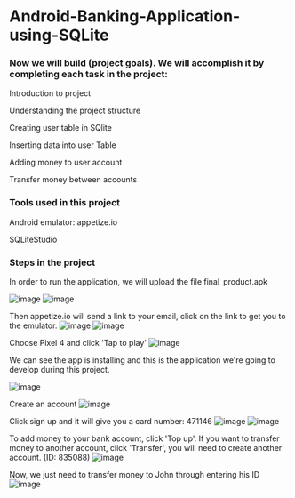 # Android-Banking-Application-using-SQLite
### Now we will build (project goals). We will accomplish it by completing each task in the project:

Introduction to project   

Understanding the project structure

Creating user table in SQlite

Inserting data into user Table

Adding money to user account

Transfer money between accounts

### Tools used in this project

Android emulator: appetize.io

SQLiteStudio

### Steps in the project

In order to run the application, we will upload the file final_product.apk 

![image](https://user-images.githubusercontent.com/101500579/180375276-9934016a-ed6d-4683-bcfd-e65a03565757.png)
![image](https://user-images.githubusercontent.com/101500579/180375438-40f20743-9e04-4fc2-b091-8ec55da00c1b.png)

Then appetize.io will send a link to your email, click on the link to get you to the emulator.
![image](https://user-images.githubusercontent.com/101500579/180375926-ac1224a2-1592-47be-9277-03dfe8684269.png)
![image](https://user-images.githubusercontent.com/101500579/180376137-7f3d9cce-7e6e-4eb4-b49a-ec2f131b8baa.png)

Choose Pixel 4 and click 'Tap to play'
![image](https://user-images.githubusercontent.com/101500579/180376369-84ad7c13-9fe7-45df-87eb-a4a08f7701ec.png)

We can see the app is installing and this is the application we're going to develop during this project.

![image](https://user-images.githubusercontent.com/101500579/180376629-22e34ab9-096e-489e-b54a-223a2bbd21c8.png)

Create an account
![image](https://user-images.githubusercontent.com/101500579/180377638-3cbaa51f-da3f-43d4-87c3-3a1de32e83b3.png)

Click sign up and it will give you a card number: 471146
![image](https://user-images.githubusercontent.com/101500579/180377822-7f1ea1c4-e6ad-4542-8332-0eda143eec04.png)
  ![image](https://user-images.githubusercontent.com/101500579/180378111-60503219-66dd-4881-9809-ce61074650a6.png)

To add money to your bank account, click 'Top up'. If you want to transfer money to another account, click 'Transfer', you will need to create another account. (ID: 835088)
![image](https://user-images.githubusercontent.com/101500579/180378884-747405ae-7c06-4d93-88c2-79fbe976f905.png)

Now, we just need to transfer money to John through entering his ID
![image](https://user-images.githubusercontent.com/101500579/180379439-98280c66-f102-4bb8-a866-ffe1b365673e.png)

